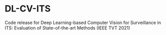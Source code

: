 # DL-CV-ITS
Code release for Deep Learning-based Computer Vision for Surveillance in ITS: Evaluation of State-of-the-art Methods (IEEE TVT 2021)
